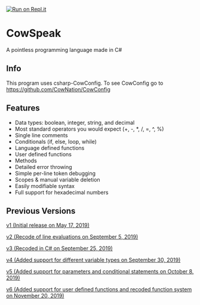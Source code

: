 [![Run on Repl.it](https://repl.it/badge/github/CowNation/CowSpeak)](https://repl.it/github/CowNation/CowSpeak)
# CowSpeak
A pointless programming language made in C#
## Info
This program uses csharp-CowConfig. To see CowConfig go to https://github.com/CowNation/CowConfig
## Features
* Data types: boolean, integer, string, and decimal
* Most standard operators you would expect (+, -, *, /, =, ^, %)
* Single line comments
* Conditionals (if, else, loop, while)
* Language defined functions
* User defined functions
* Methods
* Detailed error throwing
* Simple per-line token debugging
* Scopes & manual variable deletion
* Easily modifiable syntax
* Full support for hexadecimal numbers
## Previous Versions
[v1 (Initial release on May 17, 2019)](https://github.com/CowNation/CowSpeak/tree/295d57e0a54622b5fc0483c6d1f163408d728aaf)

[v2 (Recode of line evaluations on September 5, 2019)](https://github.com/CowNation/CowSpeak/tree/75c0002235ae917f6d7070cbc35dbfa2c4bb56a8)

[v3 (Recoded in C# on September 25, 2019)](https://github.com/CowNation/CowSpeak/tree/dc7ad0acd7648f64796d9b953425475d3b484e84)

[v4 (Added support for different variable types on September 30, 2019)](https://github.com/CowNation/CowSpeak/tree/90227f3c37685d1286094b6b637fd45f392e4ff5)

[v5 (Added support for parameters and conditional statements on October 8, 2019)](https://github.com/CowNation/CowSpeak/tree/72e3cfb9407a0c6485eb1945b61467331320e43f)

[v6 (Added support for user defined functions and recoded function system on November 20, 2019)](https://github.com/CowNation/CowSpeak/tree/b6c29a7e948dfcfc52dbf721a62bf82a8de469c1)